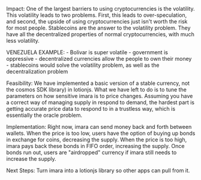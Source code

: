 Impact:
One of the largest barriers to using cryptocurrencies is the volatility. This volatility leads to two problems. First, this leads to over-speculation, and second, the upside of using cryptocurrencies just isn't worth the risk for most people. Stablecoins are the answer to the volatility problem. They have all the decentralized properties of normal cryptocurrencies, with much less volatility. 

VENEZUELA EXAMPLE:
    - Bolivar is super volatile
    - government is oppressive
    - decentralized currencies allow the people to own their money
    - stablecoins would solve the volatility problem, as well as the decentralization problem

Feasibility:
We have implemented a basic version of a stable currency, not the cosmos SDK library) in lotionjs. What we have left to do is to tune the parameters on how sensitive imara is to price changes. Assuming you have a correct way of managing supply in respond to demand, the hardest part is getting accurate price data to respond to in a trustless way, which is essentially the oracle problem.

Implementation:
Right now, imara can send money back and forth between wallets. When the price is too low, users have the option of buying up bonds in exchange for coins, decreasing the supply. When the price is too high, imara pays back these bonds in FIFO order, increasing the supply. Once bonds run out, users are "airdropped" currency if imara still needs to increase the supply.

Next Steps:
Turn imara into a lotionjs library so other apps can pull from it.
